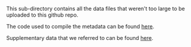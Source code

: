 This sub-directory contains all the data files that weren't too large to be uploaded to this github repo.

The code used to compile the metadata can be found [here](https://github.com/STAT540-UBC/Repo_team_Quaranteam_2021W2/blob/master/data/Metadata/Metadata-compile.md).

Supplementary data that we referred to can be found [here](https://github.com/STAT540-UBC/Repo_team_Quaranteam_2021W2/tree/master/data/supplementary_data).
